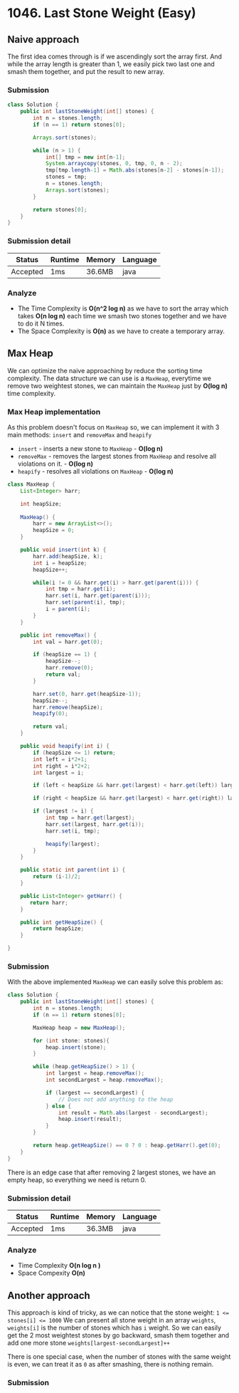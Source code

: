 # 1046. Last Stone Weight (Easy)

## Naive approach

The first idea comes through is if we ascendingly sort the array first. And while the array length is greater than 1, we easily pick two last one and smash them together, and put the result to new array.

### Submission

```java
class Solution {
    public int lastStoneWeight(int[] stones) {
        int n = stones.length;
        if (n == 1) return stones[0];

        Arrays.sort(stones);

        while (n > 1) {
            int[] tmp = new int[n-1];
            System.arraycopy(stones, 0, tmp, 0, n - 2);
            tmp[tmp.length-1] = Math.abs(stones[n-2] - stones[n-1]);
            stones = tmp;
            n = stones.length;
            Arrays.sort(stones);
        }

        return stones[0];
    }
}
```

### Submission detail

| Status    | Runtime     | Memory   | Language  |
| ---       | ----------- | -------- | --------- |
| Accepted  | 1ms         | 36.6MB   | java      |

### Analyze

- The Time Complexity is **O(n^2 log n)** as we have to sort the array which takes **O(n log n)** each time we smash two stones together and we have to do it N times.
- The Space Complexity is **O(n)** as we have to create a temporary array.

## Max Heap

We can optimize the naive approaching by reduce the sorting time complexity. The data structure we can use is a `MaxHeap`, everytime we remove two weightest stones, we can maintain the `MaxHeap` just by **O(log n)** time complexity. 

### Max Heap implementation

As this problem doesn't focus on `MaxHeap` so, we can implement it with 3 main methods: `insert` and `removeMax` and `heapify` 

- `insert` - inserts a new stone to `MaxHeap` - **O(log n)**
- `removeMax` - removes the largest stones from `MaxHeap` and resolve all violations on it. - **O(log n)**
- `heapify` - resolves all violations on `MaxHeap` - **O(log n)**

```java
class MaxHeap {
    List<Integer> harr;

    int heapSize;
    
    MaxHeap() {
        harr = new ArrayList<>();
        heapSize = 0;
    }

    public void insert(int k) {
        harr.add(heapSize, k);
        int i = heapSize;
        heapSize++;

        while(i != 0 && harr.get(i) > harr.get(parent(i))) {
            int tmp = harr.get(i);
            harr.set(i, harr.get(parent(i)));
            harr.set(parent(i), tmp);
            i = parent(i);
        }
    }

    public int removeMax() {
        int val = harr.get(0);

        if (heapSize == 1) {
            heapSize--;
            harr.remove(0);
            return val;
        }

        harr.set(0, harr.get(heapSize-1));
        heapSize--;
        harr.remove(heapSize);
        heapify(0);

        return val;
    }

    public void heapify(int i) {
        if (heapSize <= 1) return;
        int left = i*2+1;
        int right = i*2+2;
        int largest = i;

        if (left < heapSize && harr.get(largest) < harr.get(left)) largest = left;

        if (right < heapSize && harr.get(largest) < harr.get(right)) largest = right;

        if (largest != i) {
            int tmp = harr.get(largest);
            harr.set(largest, harr.get(i));
            harr.set(i, tmp);

            heapify(largest);
        }
    }

    public static int parent(int i) {
        return (i-1)/2;
    }

    public List<Integer> getHarr() {
       return harr; 
    }

    public int getHeapSize() {
        return heapSize;
    }

}
```

### Submission 

With the above implemented `MaxHeap` we can easily solve this problem as: 

```java
class Solution {
    public int lastStoneWeight(int[] stones) {
        int n = stones.length;
        if (n == 1) return stones[0];

        MaxHeap heap = new MaxHeap();

        for (int stone: stones){
            heap.insert(stone);
        }

        while (heap.getHeapSize() > 1) {
            int largest = heap.removeMax();
            int secondLargest = heap.removeMax();

            if (largest == secondLargest) {
                // Does not add anything to the heap
            } else {
                int result = Math.abs(largest - secondLargest);
                heap.insert(result);
            } 
        }

        return heap.getHeapSize() == 0 ? 0 : heap.getHarr().get(0);
    }
}
```

There is an edge case that after removing 2 largest stones, we have an empty heap, so everything we need is return 0.

### Submission detail

| Status    | Runtime     | Memory   | Language  |
| ---       | ----------- | -------- | --------- |
| Accepted  | 1ms         | 36.3MB   | java      |

### Analyze

- Time Complexity **O(n log n )**
- Space Compexity **O(n)**

## Another approach

This approach is kind of tricky, as we can notice that the stone weight: `1 <= stones[i] <= 1000`
We can present all stone weight in an array `weights`, `weights[i]` is the number of stones which has `i` weight.
So we can easily get the 2 most weightest stones by go backward, smash them together and add one more stone `weights[largest-secondLargest]++`

There is one special case, when the number of stones with the same weight is even, we can treat it as `0` as after smashing, there is nothing remain.

### Submission
